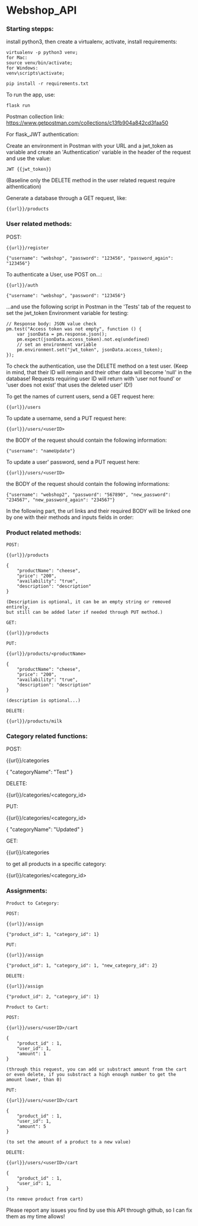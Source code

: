 # Webshop_API

### Starting stepps:

install python3, then create a virtualenv, activate, install requirements:

```
virtualenv -p python3 venv;
for Mac:
source venv/bin/activate;
for Windows:
venv\scripts\activate;

pip install -r requirements.txt
```

To run the app, use:

```
flask run
```

Postman collection link:
https://www.getpostman.com/collections/c13fb904a842cd3faa50


For flask_JWT authentication:

Create an environment in Postman with your URL and a jwt_token as variable and
create an 'Authentication' variable in the header of the request and use the value:
```
JWT {{jwt_token}}
```
(Baseline only the DELETE method in the user related request require aithentication)

Generate a database through a GET request, like:
```
{{url}}/products
```

### User related methods:

POST:
```
{{url}}/register

{"username": "webshop", "password": "123456", "password_again": "123456"}
```

To authenticate a User, use POST on...:
```
{{url}}/auth

{"username": "webshop", "password": "123456"}
```

...and use the following script in Postman in the 'Tests' tab of the request 
to set the jwt_token Environment variable for testing:
```
// Response body: JSON value check
pm.test("Access token was not empty", function () {
    var jsonData = pm.response.json();
    pm.expect(jsonData.access_token).not.eq(undefined)
    // set an environment variable
    pm.environment.set("jwt_token", jsonData.access_token);
});
```
To check the authentication, use the DELETE method on a test user.
(Keep in mind, that their ID will remain and 
their other data will become 'null' in the database!
Requests requiring user ID will return with 'user not found' or 'user does not exist' 
that uses the deleted user' ID!)

To get the names of current users, send a GET request here:
```
{{url}}/users
```

To update a username, send a PUT request here:
```
{{url}}/users/<userID>
```
the BODY of the request should contain the following information:
```
{"username": "nameUpdate"}
```

To update a user' password, send a PUT request here:
```
{{url}}/users/<userID>
```
the BODY of the request should contain the following informations:
```
{"username": "webshop2", "password": "567890", "new_password": "234567", "new_password_again": "234567"}
```

In the following part, the url links and their required BODY 
will be linked one by one with their methods and inputs fields in order:

### Product related methods:

```
POST:

{{url}}/products

{
    "productName": "cheese",
    "price": "200",
    "availability": "true",
    "description": "description"
}

(Description is optional, it can be an empty string or removed entirely, 
but still can be added later if needed through PUT method.)

GET:

{{url}}/products

PUT:

{{url}}/products/<productName>

{
    "productName": "cheese",
    "price": "200",
    "availability": "true",
    "description": "description"
}

(description is optional...)

DELETE:

{{url}}/products/milk
```


### Category related functions:

POST:

{{url}}/categories

{
    "categoryName": "Test"
}

DELETE:

{{url}}/categories/<category_id>

PUT:

{{url}}/categories/<category_id>

{
    "categoryName": "Updated"
}

GET:

{{url}}/categories

to get all products in a specific category:

{{url}}/categories/<category_id>


### Assignments:

```
Product to Category:

POST:

{{url}}/assign

{"product_id": 1, "category_id": 1}

PUT:

{{url}}/assign

{"product_id": 1, "category_id": 1, "new_category_id": 2}

DELETE:

{{url}}/assign

{"product_id": 2, "category_id": 1}
```

```
Product to Cart:

POST:

{{url}}/users/<userID>/cart

{
    "product_id" : 1,
    "user_id": 1,
    "amount": 1
}

(through this request, you can add ur substract amount from the cart 
or even delete, if you substract a high enough number to get the amount lower, than 0)

PUT:

{{url}}/users/<userID>/cart

{
    "product_id" : 1,
    "user_id": 1,
    "amount": 5
}

(to set the amount of a product to a new value)

DELETE:

{{url}}/users/<userID>/cart

{
    "product_id" : 1,
    "user_id": 1,
}

(to remove product from cart)
```

Please report any issues you find by use this API through github, so I can fix them as my time allows!